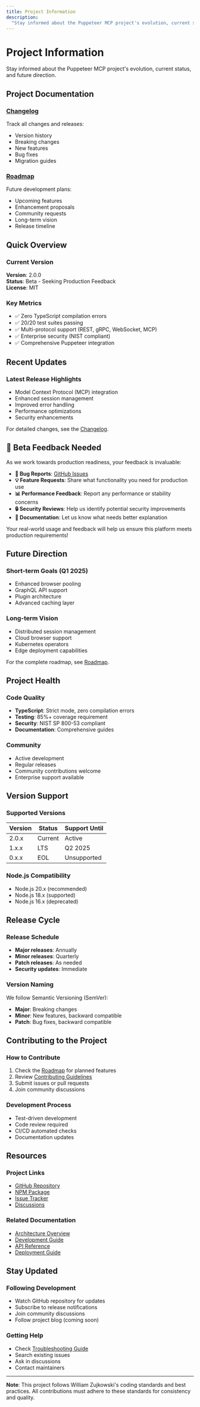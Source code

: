 ```yaml
---
title: Project Information
description:
  "Stay informed about the Puppeteer MCP project's evolution, current status, and future direction"
---
```


# Project Information

Stay informed about the Puppeteer MCP project's evolution, current status, and future direction.

## Project Documentation

### [Changelog](https://github.com/williamzujkowski/puppeteer-mcp/blob/main/CHANGELOG.md)

Track all changes and releases:

- Version history
- Breaking changes
- New features
- Bug fixes
- Migration guides

### [Roadmap](/puppeteer-mcp/project/roadmap.md)

Future development plans:

- Upcoming features
- Enhancement proposals
- Community requests
- Long-term vision
- Release timeline

## Quick Overview

### Current Version

**Version**: 2.0.0  
**Status**: Beta - Seeking Production Feedback  
**License**: MIT

### Key Metrics

- ✅ Zero TypeScript compilation errors
- ✅ 20/20 test suites passing
- ✅ Multi-protocol support (REST, gRPC, WebSocket, MCP)
- ✅ Enterprise security (NIST compliant)
- ✅ Comprehensive Puppeteer integration

## Recent Updates

### Latest Release Highlights

- Model Context Protocol (MCP) integration
- Enhanced session management
- Improved error handling
- Performance optimizations
- Security enhancements

For detailed changes, see the
[Changelog](https://github.com/williamzujkowski/puppeteer-mcp/blob/main/CHANGELOG.md).

## 📣 Beta Feedback Needed

As we work towards production readiness, your feedback is invaluable:

- **🐛 Bug Reports**: [GitHub Issues](https://github.com/williamzujkowski/puppeteer-mcp/issues)
- **💡 Feature Requests**: Share what functionality you need for production use
- **📊 Performance Feedback**: Report any performance or stability concerns
- **🔒 Security Reviews**: Help us identify potential security improvements
- **📝 Documentation**: Let us know what needs better explanation

Your real-world usage and feedback will help us ensure this platform meets production requirements!

## Future Direction

### Short-term Goals (Q1 2025)

- Enhanced browser pooling
- GraphQL API support
- Plugin architecture
- Advanced caching layer

### Long-term Vision

- Distributed session management
- Cloud browser support
- Kubernetes operators
- Edge deployment capabilities

For the complete roadmap, see [Roadmap](/puppeteer-mcp/project/roadmap.md).

## Project Health

### Code Quality

- **TypeScript**: Strict mode, zero compilation errors
- **Testing**: 85%+ coverage requirement
- **Security**: NIST SP 800-53 compliant
- **Documentation**: Comprehensive guides

### Community

- Active development
- Regular releases
- Community contributions welcome
- Enterprise support available

## Version Support

### Supported Versions

| Version | Status  | Support Until |
| ------- | ------- | ------------- |
| 2.0.x   | Current | Active        |
| 1.x.x   | LTS     | Q2 2025       |
| 0.x.x   | EOL     | Unsupported   |

### Node.js Compatibility

- Node.js 20.x (recommended)
- Node.js 18.x (supported)
- Node.js 16.x (deprecated)

## Release Cycle

### Release Schedule

- **Major releases**: Annually
- **Minor releases**: Quarterly
- **Patch releases**: As needed
- **Security updates**: Immediate

### Version Naming

We follow Semantic Versioning (SemVer):

- **Major**: Breaking changes
- **Minor**: New features, backward compatible
- **Patch**: Bug fixes, backward compatible

## Contributing to the Project

### How to Contribute

1. Check the [Roadmap](/puppeteer-mcp/project/roadmap.md) for planned features
2. Review [Contributing Guidelines](/puppeteer-mcp/contributing.md)
3. Submit issues or pull requests
4. Join community discussions

### Development Process

- Test-driven development
- Code review required
- CI/CD automated checks
- Documentation updates

## Resources

### Project Links

- [GitHub Repository](https://github.com/williamzujkowski/puppeteer-mcp)
- [NPM Package](https://www.npmjs.com/package/puppeteer-mcp)
- [Issue Tracker](https://github.com/williamzujkowski/puppeteer-mcp/issues)
- [Discussions](https://github.com/williamzujkowski/puppeteer-mcp/discussions)

### Related Documentation

- [Architecture Overview](/puppeteer-mcp/architecture/index.md)
- [Development Guide](/puppeteer-mcp/development/index.md)
- [API Reference](/puppeteer-mcp/reference/index.md)
- [Deployment Guide](/puppeteer-mcp/deployment/index.md)

## Stay Updated

### Following Development

- Watch GitHub repository for updates
- Subscribe to release notifications
- Join community discussions
- Follow project blog (coming soon)

### Getting Help

- Check [Troubleshooting Guide](/puppeteer-mcp/troubleshooting.md)
- Search existing issues
- Ask in discussions
- Contact maintainers

---

**Note**: This project follows William Zujkowski's coding standards and best practices. All
contributions must adhere to these standards for consistency and quality.
